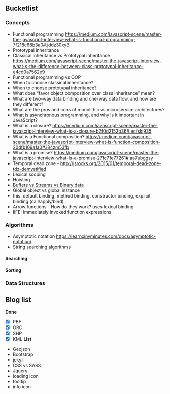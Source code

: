 ## Bucketlist

### Concepts

- Functional programming https://medium.com/javascript-scene/master-the-javascript-interview-what-is-functional-programming-7f218c68b3a0#.jddz30xy3
- Prototypal inheritance
- Classical inheritance vs Prototypal inheritance https://medium.com/javascript-scene/master-the-javascript-interview-what-s-the-difference-between-class-prototypal-inheritance-e4cd0a7562e9
- Functional programming vs OOP
- When to choose classical inheritance?
- When to choose prototypal inheritance?
- What does “favor object composition over class inheritance” mean?
- What are two-way data binding and one-way data flow, and how are they different?
- What are the pros and cons of monolithic vs microservice architectures?
- What is asynchronous programming, and why is it important in JavaScript?
- What is a closure? https://medium.com/javascript-scene/master-the-javascript-interview-what-is-a-closure-b2f0d2152b36#.ecfskj935
- What is a Functional composition? https://medium.com/javascript-scene/master-the-javascript-interview-what-is-function-composition-20dfb109a1a0#.i84zm53fb
- What is a promise? https://medium.com/javascript-scene/master-the-javascript-interview-what-is-a-promise-27fc71e77261#.aa7ubggsy
- Temporal dead zone - http://jsrocks.org/2015/01/temporal-dead-zone-tdz-demystified
- Lexical scoping
- Hoisting
- [Buffers vs Streams vs Binary data](https://github.com/ramyaragupathy/Playground/blob/master/NodeJS/buffer.md)
- Global object vs global instance
- this: default binding, method binding, constructor binding, explicit binding (call/apply/bind)
- Arrow functions - How do they work? uses lexical binding
- IIFE: Immediately Invoked function expressions


### Algorithms

- Asymptotic notation https://learnxinyminutes.com/docs/asymptotic-notation/
- [String searching algorithms](https://en.wikipedia.org/wiki/String_searching_algorithm)

#### Searching

#### Sorting

### Data Structures


## Blog list

**Done**
- [x] PBF
- [x] ORC
- [x] SHP
- [x] KML
**List**

- Geojson
- Bootstrap
- jekyll
- CSS vs SASS
- Jquery
- loading icon
- tooltip
- info icon


